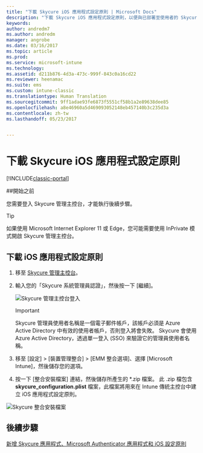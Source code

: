 ```yaml
---
title: "下載 Skycure iOS 應用程式設定原則 | Microsoft Docs"
description: "下載 Skycure iOS 應用程式設定原則，以便與已部署至使用者的 Skycure iOS 應用程式搭配使用。"
keywords: 
author: andredm7
ms.author: andredm
manager: angrobe
ms.date: 03/16/2017
ms.topic: article
ms.prod: 
ms.service: microsoft-intune
ms.technology: 
ms.assetid: d211b876-4d3a-473c-999f-843c0a16cd22
ms.reviewer: heenamac
ms.suite: ems
ms.custom: intune-classic
ms.translationtype: Human Translation
ms.sourcegitcommit: 9ff1adae93fe6873f5551cf58b1a2e89638dee85
ms.openlocfilehash: a8e46960a5d469093052148eb457140b3c235d3a
ms.contentlocale: zh-tw
ms.lasthandoff: 05/23/2017


---
```


# <a name="download-skycure-ios-app-configuration-policy"></a>下載 Skycure iOS 應用程式設定原則

[!INCLUDE[classic-portal](../includes/classic-portal.md)]

##<a name="before-you-begin"></a>開始之前

您需要登入 Skycure 管理主控台，才能執行後續步驟。

> [!TIP] 
> 如果使用 Microsoft Internet Explorer 11 或 Edge，您可能需要使用 InPrivate 模式開啟 Skycure 管理主控台。

## <a name="to-download-the-ios-app-configuration-policy"></a>下載 iOS 應用程式設定原則

1.  移至 [Skycure 管理主控台](https://aad.skycure.com)。

2.  輸入您的「Skycure 系統管理員認證」，然後按一下 [繼續]。

    ![Skycure 管理主控台登入](../media/mtp/skycure-ios-app-1.png)

    > [!IMPORTANT] 
    > Skycure 管理員使用者名稱是一個電子郵件帳戶，該帳戶必須是 Azure Active Directory 中有效的使用者帳戶，否則登入將會失敗。 Skycure 會使用 Azure Active Directory，透過單一登入 (SSO) 來驗證它的管理員使用者名稱。

3.  移至 [設定] &gt; [裝置管理整合] &gt; [EMM 整合選項]、選擇 [Microsoft Intune]，然後儲存您的選項。

2.  按一下 [整合安裝檔案] 連結，然後儲存所產生的 \*.zip 檔案。 此 .zip 檔包含 **skycure\_configuration.plist** 檔案，此檔案將用來在 Intune 傳統主控台中建立 iOS 應用程式設定原則。

![Skycure 整合安裝檔案](../media/mtp/skycure-ios-app-2.png)

## <a name="next-steps"></a>後續步驟

[新增 Skycure 應用程式、Microsoft Authenticator 應用程式和 iOS 設定原則](/intune-classic/deploy-use/add-skycure-apps-microsoft-authenticator-and-ios-app-configuration-policy)

